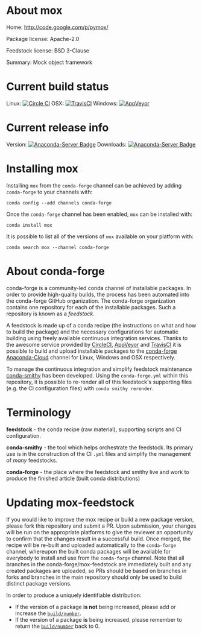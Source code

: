 About mox
=========

Home: http://code.google.com/p/pymox/

Package license: Apache-2.0

Feedstock license: BSD 3-Clause

Summary: Mock object framework



Current build status
====================

Linux: [![Circle CI](https://circleci.com/gh/conda-forge/mox-feedstock.svg?style=shield)](https://circleci.com/gh/conda-forge/mox-feedstock)
OSX: [![TravisCI](https://travis-ci.org/conda-forge/mox-feedstock.svg?branch=master)](https://travis-ci.org/conda-forge/mox-feedstock)
Windows: [![AppVeyor](https://ci.appveyor.com/api/projects/status/github/conda-forge/mox-feedstock?svg=True)](https://ci.appveyor.com/project/conda-forge/mox-feedstock/branch/master)

Current release info
====================
Version: [![Anaconda-Server Badge](https://anaconda.org/conda-forge/mox/badges/version.svg)](https://anaconda.org/conda-forge/mox)
Downloads: [![Anaconda-Server Badge](https://anaconda.org/conda-forge/mox/badges/downloads.svg)](https://anaconda.org/conda-forge/mox)

Installing mox
==============

Installing `mox` from the `conda-forge` channel can be achieved by adding `conda-forge` to your channels with:

```
conda config --add channels conda-forge
```

Once the `conda-forge` channel has been enabled, `mox` can be installed with:

```
conda install mox
```

It is possible to list all of the versions of `mox` available on your platform with:

```
conda search mox --channel conda-forge
```


About conda-forge
=================

conda-forge is a community-led conda channel of installable packages.
In order to provide high-quality builds, the process has been automated into the
conda-forge GitHub organization. The conda-forge organization contains one repository
for each of the installable packages. Such a repository is known as a *feedstock*.

A feedstock is made up of a conda recipe (the instructions on what and how to build
the package) and the necessary configurations for automatic building using freely
available continuous integration services. Thanks to the awesome service provided by
[CircleCI](https://circleci.com/), [AppVeyor](http://www.appveyor.com/)
and [TravisCI](https://travis-ci.org/) it is possible to build and upload installable
packages to the [conda-forge](https://anaconda.org/conda-forge)
[Anaconda-Cloud](http://docs.anaconda.org/) channel for Linux, Windows and OSX respectively.

To manage the continuous integration and simplify feedstock maintenance
[conda-smithy](http://github.com/conda-forge/conda-smithy) has been developed.
Using the ``conda-forge.yml`` within this repository, it is possible to re-render all of
this feedstock's supporting files (e.g. the CI configuration files) with ``conda smithy rerender``.


Terminology
===========

**feedstock** - the conda recipe (raw material), supporting scripts and CI configuration.

**conda-smithy** - the tool which helps orchestrate the feedstock.
                   Its primary use is in the construction of the CI ``.yml`` files
                   and simplify the management of *many* feedstocks.

**conda-forge** - the place where the feedstock and smithy live and work to
                  produce the finished article (built conda distributions)


Updating mox-feedstock
======================

If you would like to improve the mox recipe or build a new
package version, please fork this repository and submit a PR. Upon submission,
your changes will be run on the appropriate platforms to give the reviewer an
opportunity to confirm that the changes result in a successful build. Once
merged, the recipe will be re-built and uploaded automatically to the
`conda-forge` channel, whereupon the built conda packages will be available for
everybody to install and use from the `conda-forge` channel.
Note that all branches in the conda-forge/mox-feedstock are
immediately built and any created packages are uploaded, so PRs should be based
on branches in forks and branches in the main repository should only be used to
build distinct package versions.

In order to produce a uniquely identifiable distribution:
 * If the version of a package **is not** being increased, please add or increase
   the [``build/number``](http://conda.pydata.org/docs/building/meta-yaml.html#build-number-and-string).
 * If the version of a package **is** being increased, please remember to return
   the [``build/number``](http://conda.pydata.org/docs/building/meta-yaml.html#build-number-and-string)
   back to 0.
